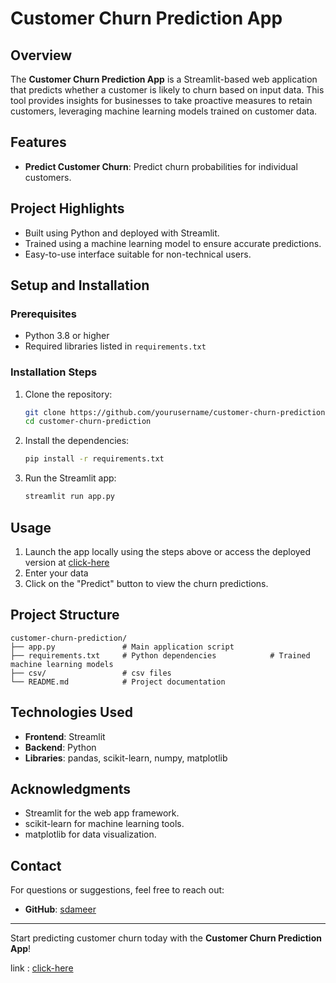 # Customer Churn Prediction App

## Overview
The **Customer Churn Prediction App** is a Streamlit-based web application that predicts whether a customer is likely to churn based on input data. This tool provides insights for businesses to take proactive measures to retain customers, leveraging machine learning models trained on customer data.

## Features
- **Predict Customer Churn**: Predict churn probabilities for individual customers.

## Project Highlights
- Built using Python and deployed with Streamlit.
- Trained using a machine learning model to ensure accurate predictions.
- Easy-to-use interface suitable for non-technical users.

## Setup and Installation

### Prerequisites
- Python 3.8 or higher
- Required libraries listed in `requirements.txt`

### Installation Steps
1. Clone the repository:
   ```bash
   git clone https://github.com/yourusername/customer-churn-prediction
   cd customer-churn-prediction
   ```
2. Install the dependencies:
   ```bash
   pip install -r requirements.txt
   ```
3. Run the Streamlit app:
   ```bash
   streamlit run app.py
   ```

## Usage
1. Launch the app locally using the steps above or access the deployed version at [click-here](customer-churn-sdameer01streamlit.app)
2. Enter your data
3. Click on the "Predict" button to view the churn predictions.



## Project Structure
```
customer-churn-prediction/
├── app.py               # Main application script
├── requirements.txt     # Python dependencies            # Trained machine learning models
├── csv/                 # csv files
└── README.md            # Project documentation
```

## Technologies Used
- **Frontend**: Streamlit
- **Backend**: Python
- **Libraries**: pandas, scikit-learn, numpy, matplotlib


## Acknowledgments
- Streamlit for the web app framework.
- scikit-learn for machine learning tools.
- matplotlib for data visualization.

## Contact
For questions or suggestions, feel free to reach out:
- **GitHub**: [sdameer](https://github.com/sdameer)

---
Start predicting customer churn today with the **Customer Churn Prediction App**!

link : [click-here](customer-churn-sdameer01streamlit.app)

